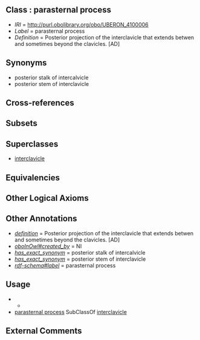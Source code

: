 
## Class : parasternal process

 * *IRI* = http://purl.obolibrary.org/obo/UBERON_4100006
 * *Label* = parasternal process
 * *Definition* = Posterior projection of the interclavicle that extends betwen and sometimes beyond the clavicles. [AD]

## Synonyms

 * posterior stalk of intercalvicle
 * posterior stem of interclavicle

## Cross-references


## Subsets


## Superclasses

 * [interclavicle](../../UBERON/55/UBERON_0011655.md)

## Equivalencies


## Other Logical Axioms


## Other Annotations

 * *[definition](../../IAO/15/IAO_0000115.md)* = Posterior projection of the interclavicle that extends betwen and sometimes beyond the clavicles. [AD]
 * *[oboInOwl#created_by](../../oboInOwl#created/by/oboInOwl#created_by.md)* = NI
 * *[has_exact_synonym](../../ym/oboInOwl#hasExactSynonym.md)* = posterior stalk of intercalvicle
 * *[has_exact_synonym](../../ym/oboInOwl#hasExactSynonym.md)* = posterior stem of interclavicle
 * *[rdf-schema#label](../../el/rdf-schema#label.md)* = parasternal process

## Usage

 * -
 * [parasternal process](../../UBERON/06/UBERON_4100006.md) SubClassOf [interclavicle](../../UBERON/55/UBERON_0011655.md)

## External Comments

